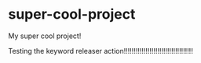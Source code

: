 # super-cool-project
My super cool project!

Testing the keyword releaser action!!!!!!!!!!!!!!!!!!!!!!!!!!!!!!!!!!!


